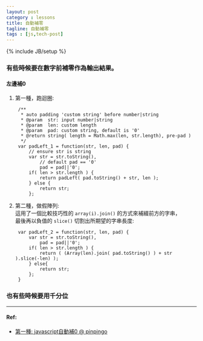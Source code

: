 ```yaml
---
layout: post
category : lessons
title: 自動補零
tagline: 自動補零
tags : [js,tech-post]
---
```

{% include JB/setup %}

### 有些時候要在數字前補零作為輸出結果。

#### 左邊補0

1. 第一種，跑迴圈:

        /**
         * auto padding 'custom string' before number|string
         * @param  str: input number|string
         * @param  len: custom length
         * @param  pad: custom string, default is '0'
         * @return string( length = Math.max(len, str.length), pre-pad )
         */
        var padLeft_1 = function(str, len, pad) {
            // ensure str is string
            var str = str.toString(),
                // default pad == '0'
                pad = pad||'0';
            if( len > str.length ) {
                return padLeft( pad.toString() + str, len );
            } else {
                return str;
            };

2. 第二種，做假陣列:  
  這用了一個比較技巧性的 `array(i).join()` 的方式來補綴前方的字串，  
  最後再以負值的 `slice()` 切割出所期望的字串長度:

        var padLeft_2 = function(str, len, pad) {
            var str = str.toString(),
                pad = pad||'0';
            if( len > str.length ) {
                return ( (Array(len).join( pad.toString() ) + str ).slice(-len) );
            } else{
                return str;
            };
        }

### 也有些時候要用千分位

---

#### Ref:

+ [第一種: javascript自動補0 @ pinpingo](http://www.dotblogs.com.tw/pinpingo/archive/2011/07/26/32140.aspx)
